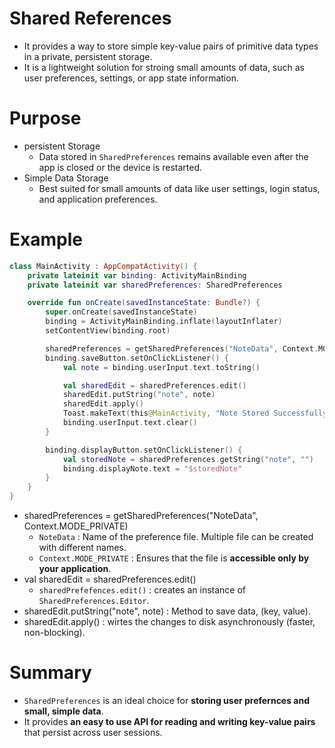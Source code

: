 # Shared References
- It provides a way to store simple key-value pairs of primitive data types in a private, persistent storage.
- It is a lightweight solution for stroing small amounts of data, such as user preferences, settings, or app state information.

# Purpose
- persistent Storage
  - Data stored in `SharedPreferences` remains available even after the app is closed or the device is restarted.
- Simple Data Storage
  - Best suited for small amounts of data like user settings, login status, and application preferences.
 
# Example
```kt
class MainActivity : AppCompatActivity() {
    private lateinit var binding: ActivityMainBinding
    private lateinit var sharedPreferences: SharedPreferences

    override fun onCreate(savedInstanceState: Bundle?) {
        super.onCreate(savedInstanceState)
        binding = ActivityMainBinding.inflate(layoutInflater)
        setContentView(binding.root)

        sharedPreferences = getSharedPreferences("NoteData", Context.MODE_PRIVATE)
        binding.saveButton.setOnClickListener() {
            val note = binding.userInput.text.toString()

            val sharedEdit = sharedPreferences.edit()
            sharedEdit.putString("note", note)
            sharedEdit.apply()
            Toast.makeText(this@MainActivity, "Note Stored Successfully", Toast.LENGTH_SHORT).show()
            binding.userInput.text.clear()
        }

        binding.displayButton.setOnClickListener() {
            val storedNote = sharedPreferences.getString("note", "")
            binding.displayNote.text = "$storedNote"
        }
    }
}
```
- sharedPreferences = getSharedPreferences("NoteData", Context.MODE_PRIVATE)
  - `NoteData` : Name of the preference file. Multiple file can be created with different names.
  - `Context.MODE_PRIVATE` : Ensures that the file is **accessible only by your application**.
- val sharedEdit = sharedPreferences.edit()
  - `sharedPrefefences.edit()` : creates an instance of `SharedPreferences.Editor`.
- sharedEdit.putString("note", note) : Method to save data, (key, value). 
- sharedEdit.apply() : wirtes the changes to disk asynchronously (faster, non-blocking).

# Summary
- `SharedPreferences` is an ideal choice for **storing user prefernces and small, simple data**.
- It provides **an easy to use API for reading and writing key-value pairs** that persist across user sessions.
